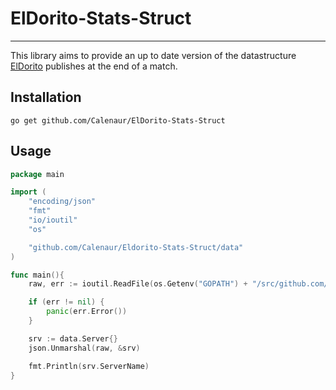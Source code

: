 # ElDorito-Stats-Struct
---
This library aims to provide an up to date version of the datastructure [ElDorito](https://github.com/ElDewrito/ElDorito) publishes at the end of a match.


## Installation

`go get github.com/Calenaur/ElDorito-Stats-Struct`

## Usage
```go
package main

import (
	"encoding/json"
	"fmt"
	"io/ioutil"
	"os"

	"github.com/Calenaur/Eldorito-Stats-Struct/data"
)

func main(){
	raw, err := ioutil.ReadFile(os.Getenv("GOPATH") + "/src/github.com/Calenaur/Eldorito-Stats-Struct/example/grifball_game.json")

	if (err != nil) {
		panic(err.Error())
	}

	srv := data.Server{}
	json.Unmarshal(raw, &srv)

	fmt.Println(srv.ServerName)
}
```
